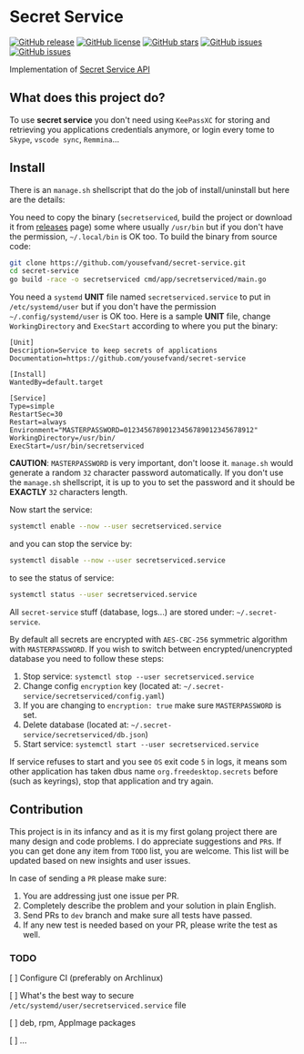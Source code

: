 # Secret Service

[![GitHub release](https://img.shields.io/github/release/yousefvand/secret-service.svg?style=plastic)](https://github.com/yousefvand/secret-service/releases)
[![GitHub license](https://img.shields.io/github/license/yousefvand/secret-service.svg?style=plastic)](https://github.com/yousefvand/secret-service/blob/master/LICENSE.md)
[![GitHub stars](https://img.shields.io/github/stars/yousefvand/secret-service.svg?style=plastic)](https://github.com/yousefvand/secret-service/stargazers)
[![GitHub issues](https://img.shields.io/github/forks/yousefvand/secret-service.svg?style=plastic)](https://github.com/yousefvand/secret-service/forks)
[![GitHub issues](https://img.shields.io/github/issues/yousefvand/secret-service.svg?style=plastic)](https://github.com/yousefvand/secret-service/issues)

Implementation of [Secret Service API](http://standards.freedesktop.org/secret-service)

## What does this project do?

To use **secret service** you don't need using `KeePassXC` for storing and retrieving you applications credentials anymore, or login every tome to `Skype`, `vscode sync`, `Remmina`...

## Install

There is an `manage.sh` shellscript that do the job of install/uninstall but here are the details:

You need to copy the binary (`secretserviced`, build the project or download it from [releases](https://github.com/yousefvand/secret-service/releases) page) some where usually `/usr/bin` but if you don't have the permission, `~/.local/bin` is OK too. To build the binary from source code:

```bash
git clone https://github.com/yousefvand/secret-service.git
cd secret-service
go build -race -o secretserviced cmd/app/secretserviced/main.go
```

You need a `systemd` **UNIT** file named `secretserviced.service` to put in `/etc/systemd/user` but if you don't have the permission `~/.config/systemd/user` is OK too. Here is a sample **UNIT** file, change `WorkingDirectory` and `ExecStart` according to where you put the binary:

```config
[Unit]
Description=Service to keep secrets of applications
Documentation=https://github.com/yousefvand/secret-service

[Install]
WantedBy=default.target

[Service]
Type=simple
RestartSec=30
Restart=always
Environment="MASTERPASSWORD=01234567890123456789012345678912"
WorkingDirectory=/usr/bin/
ExecStart=/usr/bin/secretserviced
```

**CAUTION**: `MASTERPASSWORD` is very important, don't loose it. `manage.sh` would generate a random `32` character password automatically. If you don't use the `manage.sh` shellscript, it is up to you to set the password and it should be **EXACTLY** `32` characters length.

Now start the service:

```bash
systemctl enable --now --user secretserviced.service
```

and you can stop the service by:

```bash
systemctl disable --now --user secretserviced.service
```

to see the status of service:

```bash
systemctl status --user secretserviced.service
```

All `secret-service` stuff (database, logs...) are stored under: `~/.secret-service`.

By default all secrets are encrypted with `AES-CBC-256` symmetric algorithm with `MASTERPASSWORD`. If you wish to switch between encrypted/unencrypted database you need to follow these steps:

1. Stop service: `systemctl stop --user secretserviced.service`
2. Change config `encryption` key (located at: `~/.secret-service/secretserviced/config.yaml`)
3. If you are changing to `encryption: true` make sure `MASTERPASSWORD` is set.
4. Delete database (located at: `~/.secret-service/secretserviced/db.json`)
5. Start service: `systemctl start --user secretserviced.service`

If service refuses to start and you see `OS` exit code `5` in logs, it means som other application has taken dbus name `org.freedesktop.secrets` before (such as keyrings), stop that application and try again.

## Contribution

This project is in its infancy and as it is my first golang project there are many design and code problems. I do appreciate suggestions and `PR`s. If you can get done any item from `TODO` list, you are welcome. This list will be updated based on new insights and user issues.

In case of sending a `PR` please make sure:

1. You are addressing just one issue per PR.
2. Completely describe the problem and your solution in plain English.
3. Send PRs to `dev` branch and make sure all tests have passed.
4. If any new test is needed based on your PR, please write the test as well.

### TODO

[ ] Configure CI (preferably on Archlinux) 

[ ] What's the best way to secure `/etc/systemd/user/secretserviced.service` file

[ ] deb, rpm, AppImage packages

[ ] ...
